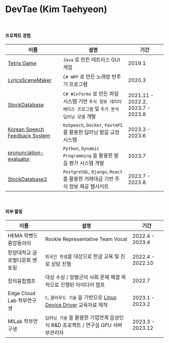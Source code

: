 DevTae (Kim Taehyeon)
=====

<br/>

#### 프로젝트 경험

| 이름 | 설명 | 기간 |
-------|-------------|-------
| [Tetris Game](https://github.com/DevTae/TetriStyle) | `Java` 로 만든 테트리스 GUI 게임 | 2019.1 |
| [LyricsSceneMaker](https://github.com/DevTae/LyricsSceneMaker) | `C# WPF` 로 만든 노래방 반주기 프로그램 | 2020.3 |
| [StockDatabase](https://github.com/DevTae/StockDatabasePreview) | `C# Winforms` 로 만든 파일시스템 기반 `주식 정보 데이터베이스 프로그램` 및 `주가 분석 딥러닝 모델` 개발 | 2021.11 - 2022.2, 2023.7 - 2023.8 |
| [Korean Speech Feedback System](https://github.com/DevTae/SpeechFeedback) | `KoSpeech`, `Docker`, `FastAPI` 를 활용한 딥러닝 발음 교정 시스템 | 2023.3 - 2023.6 |
| [pronunciation-evaluator](https://github.com/DevTae/pronunciation-evaluator) | `Python`, `Dynamic Programming` 을 활용한 발음 평가 시스템 개발 | 2023.7 |
| [StockDatabase2](https://github.com/DevTae/StockDatabase2) | `PostgreSQL`, `Django`, `React` 를 활용한 거래대금 기반 주식 정보 제공 웹사이트 | 2023.7 - 2023.8 |

<br/>

#### 외부 활동

| 이름 | 설명 | 기간 |
-------|-------------|-------
| HEMA 락밴드 중앙동아리 | Rookie Representative Team Vocal | 2022.4 - 2023.4 |
| 한양대학교 글로벌다문화 멘토링 | `외국인 학생`을 대상으로 한글 교육 및 진로 상담 진행 | 2022.4 - 2022.10 |
| 창의융합캠프 |  대상 수상 / 양평군의 사회 문제 해결 목적으로 진행된 아이디어 캠프 | 2022.7 |
| Edge Cloud Lab 학부연구생 | `C`, `클라우드 기술` 을 기반으로 [Linux Device Driver](https://github.com/DevTae/Linux-Device-Driver) 교육자료 제작 | 2023.1 - 2023.2 |
| MILab 학부연구생 | `딥러닝 기술` 을 활용한 기업연계 음성인식 R&D 프로젝트 / 연구실 GPU 서버 부관리자 | 2023.3 - 2023.12 |

